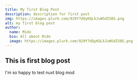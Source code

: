 ```yaml
---
title: My first Blog Post
description: description for first post
img: https://images.plurk.com/929Y7dQyKQLkJuWSdI5BS.png
alt: my first blog post
author:
  name: Mido
  bio: All about Mido
  image: https://images.plurk.com/929Y7dQyKQLkJuWSdI5BS.png
---
```


## This is first blog post
I'm so happy to test nuxt blog mod